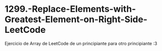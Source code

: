 # 1299.-Replace-Elements-with-Greatest-Element-on-Right-Side-LeetCode
Ejercicio de Array de LeetCode de un principiante para otro principiante :3
